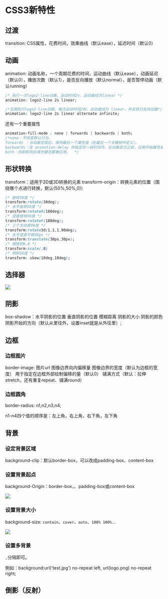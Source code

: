 # CSS3新特性

## 过渡

transition: CSS属性，花费时间，效果曲线（默认ease），延迟时间（默认0）

## 动画

animation: 动画名称，一个周期花费的时间，运动曲线（默认ease），动画延迟（默认0），播放次数（默认1），是否反向播放（默认normal），是否暂停动画（默认running）

```css
/* 执行一次logo2-line动画，运动时间2s，运动曲线为linear */
animation: logo2-line 2s linear;

/*无限执行logo2-line动画，每次运动时间2秒，运动曲线为 linear，并且执行反向动画*/
animation: logo2-line 2s linear alternate infinite;
```

还有一个重要属性

```css
animation-fill-mode : none | forwards | backwards | both;
/*none：不改变默认行为。    
forwards ：当动画完成后，保持最后一个属性值（在最后一个关键帧中定义）。    
backwards：在 animation-delay 所指定的一段时间内，在动画显示之前，应用开始属性值（在第一个关键帧中定义）。 
both：向前和向后填充模式都被应用。  */
```

## 形状转换

transform：适用于2D或3D转换的元素
transform-origin：转换元素的位置（围绕哪个点进行转换，默认(50%,50%,0)）

```css
/* 旋转30度 */
transform:rotate(30deg);
/* 水平旋转30度 */
transform:rotateX(180deg);
/* 竖直旋转30度 */
transform:rotateY(180deg);
/* 三个方向各90度 */
transform:rotate3d(1,1,1,90deg);
/* 水平竖直平移30px */
transform:translate(30px,30px);
/* 缩放到0.8 */
transform:scale(.8)
/* 倾斜10度 */
transform: skew(10deg,10deg);
```

## 选择器

![](https://cdn.jsdelivr.net/gh/Merlin218/image-storage/picGo/202207311536837.png)

## 阴影

box-shadow：水平阴影的位置 垂直阴影的位置 模糊距离 阴影的大小 阴影的颜色 阴影开始的方向（默认从里往外，设置inset就是从外往里）;

## 边框

### 边框图片

border-image: 图片url 图像边界向内偏移量 图像边界的宽度（默认为边框的宽度） 用于指定在边框外部绘制偏移的量（默认0） 铺满方式（默认：拉伸stretch，还有重复repeat、铺满round）

### 边框圆角

border-radius: n1,n2,n3,n4;

n1-n4四个值的顺序是：左上角，右上角，右下角，左下角

## 背景

### 设定背景区域

background-clip：默认border-box，可以改成padding-box、content-box

### 设置背景起点

background-Origin：border-box，、padding-box或content-box

![](https://cdn.jsdelivr.net/gh/Merlin218/image-storage/picGo/202207311612855.png)

### 设置背景大小

background-size: `contain`、`cover`、`auto`、`100% 100%`...

![](https://cdn.jsdelivr.net/gh/Merlin218/image-storage/picGo/202207311616132.png)


### 设置多背景

`,`分隔即可。

例如：background:url('test.jpg') no-repeat left, url(logo.png) no-repeat right;

## 倒影（反射）



